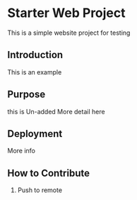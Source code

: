 # Starter Web Project

This is a simple website project for testing
## Introduction


This is an example
## Purpose
this is Un-added
More detail here

## Deployment
More info
## How to Contribute
1. Push to remote






